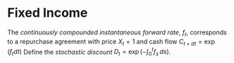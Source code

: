 # Fixed Income

The _continuously compounded instantaneous forward rate_, $f_t$,
corresponds to a repurchase agreement with price $X_t = 1$
and cash flow $C_{t+dt} = \exp(f_t dt)$ Define the _stochastic discount_ $D_t = \exp(-\int_0^t f_s\,ds)$.
